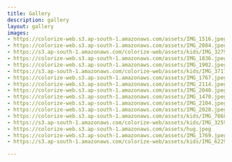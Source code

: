 ```yaml
---
title: Gallery
description: gallery
layout: gallery
images:
- https://colorize-web.s3.ap-south-1.amazonaws.com/assets/IMG_1516.jpeg
- https://colorize-web.s3.ap-south-1.amazonaws.com/assets/IMG_2084.jpeg
- https://s3.ap-south-1.amazonaws.com/colorize-web/assets/kids/IMG_3279.jpg
- https://colorize-web.s3.ap-south-1.amazonaws.com/assets/IMG_1836.jpeg
- https://colorize-web.s3.ap-south-1.amazonaws.com/assets/IMG_1902.jpeg
- https://s3.ap-south-1.amazonaws.com/colorize-web/assets/kids/IMG_3717.jpg
- https://colorize-web.s3.ap-south-1.amazonaws.com/assets/IMG_1767.jpeg
- https://colorize-web.s3.ap-south-1.amazonaws.com/assets/IMG_2114.jpeg
- https://colorize-web.s3.ap-south-1.amazonaws.com/assets/IMG_2040.jpeg
- https://colorize-web.s3.ap-south-1.amazonaws.com/assets/IMG_1470.jpeg
- https://colorize-web.s3.ap-south-1.amazonaws.com/assets/IMG_2104.jpeg
- https://colorize-web.s3.ap-south-1.amazonaws.com/assets/IMG_2028.jpeg
- https://colorize-web.s3.ap-south-1.amazonaws.com/assets/kids/IMG_7868.jpg
- https://s3.ap-south-1.amazonaws.com/colorize-web/assets/kids/IMG_3259.jpg
- https://colorize-web.s3.ap-south-1.amazonaws.com/assets/hug.jpeg
- https://colorize-web.s3.ap-south-1.amazonaws.com/assets/IMG_1769.jpeg
- https://s3.ap-south-1.amazonaws.com/colorize-web/assets/kids/IMG_6229.jpg

---
```

